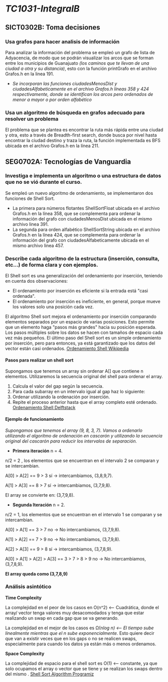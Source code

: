 # *TC1031-IntegralB*

## SICT0302B: Toma decisiones

### Usa grafos para hacer analisis de información

Para analizar la información del problema se empleó un grafo de lista de Adyacencia, de modo que se podrán visualizar los arcos que se forman entre los municipios de Guanajuato *(los caminos que te llevan de una ciudad a otra y su distancia)*, esto con la función printGrafo en el archivo Grafos.h en la linea 191.
* *Se incorporan las funciones ciudadesMenosDist y ciudadesAlfabeticamente en el archivo Grafos.h líneas 358 y 424 respectivamente, donde se identifican los arcos pero ordenados de menor a mayor o por orden alfabético*

### Usa un algoritmo de búsqueda en grafos adecuado para resolver un problema

El problema que se plantea es encontrar la ruta más rápida entre una ciudad y otra, esto a través de Breadth-first search, donde busca por nivel hasta encontrar la ciudad destino y traza la ruta, la función implementada es BFS ubicada en el archivo Grafos.h en la línea 211.

## SEG0702A: Tecnologías de Vanguardia

### Investiga e implementa un algoritmo o una estructura de datos que no se vió durante el curso.

Se empleó un nuevo algoritmo de ordenamiento, se implementaron dos funciones de Shell Sort.
* La primera para números flotantes ShellSortFloat ubicada en el archivo Grafos.h en la línea 358, que se complementa para ordenar la información del grafo con ciudadesMenosDist ubicada en el mismo archivo linea 391.
* La segunda para orden alfabético ShellSortString ubicada en el archivo Grafos.h en la línea 424, que se complementa para ordenar la información del grafo con ciudadesAlfabeticamente ubicada en el mismo archivo linea 457.

### Describe cada algoritmo de la estructura (inserción, consulta, etc...) de forma clara y con ejemplos.

El Shell sort es una generalización del ordenamiento por inserción, teniendo en cuenta dos observaciones:

* El ordenamiento por inserción es eficiente si la entrada está "casi ordenada".
* El ordenamiento por inserción es ineficiente, en general, porque mueve los valores solo una posición cada vez.

El algoritmo Shell sort mejora el ordenamiento por inserción comparando elementos separados por un espacio de varias posiciones. Esto permite que un elemento haga "pasos más grandes" hacia su posición esperada. Los pasos múltiples sobre los datos se hacen con tamaños de espacio cada vez más pequeños. El último paso del Shell sort es un simple ordenamiento por inserción, pero para entonces, ya está garantizado que los datos del vector están casi ordenados. [Ordenamiento Shell Wikipedia](https://es.wikipedia.org/wiki/Ordenamiento_Shell)

#### Pasos para realizar un shell sort

Supongamos que tenemos un array sin ordenar A[] que contiene n elementos. Utilizaremos la secuencia original del shell para ordenar el array.

1. Calcula el valor del gap según la secuencia.
2. Para cada subarray en un intervalo igual al gap haz lo siguiente:
3. Ordenar utilizando la ordenación por inserción.
4. Repite el proceso anterior hasta que el array completo esté ordenado.
[Ordenamiento Shell Delftstack](https://www.delftstack.com/es/tutorial/algorithm/shell-sort/)

#### Ejemplo de funcionamiento

*Supongamos que tenemos el array (9, 8, 3, 7). Vamos a ordenarlo utilizando el algoritmo de ordenación en cascarón y utilizando la secuencia original del cascarón para reducir los intervalos de separación.*

* **Primera iteración**
n = 4.

n/2 = 2 , los elementos que se encuentran en el intervalo 2 se comparan y se intercambian.

A[0] > A[2] == 9 > 3 sí → intercambiamos, (3,8,9,7).

A[1] > A[3] == 8 > 7 sí  → intercambiamos, (3,7,9,8).

El array se convierte en: (3,7,9,8).

* **Segunda Iteración**
n = 2.

n/2 = 1, los elementos que se encuentran en el intervalo 1 se comparan y se intercambian.

A[0] > A[1] == 3 > 7 no → No intercambiamos, (3,7,9,8).

A[1] > A[2] == 7 > 9 no  → No intercambiamos, (3,7,9,8).

A[2] > A[3] == 9 > 8 sí  → intercambiamos, (3,7,8,9).

A[0] > A[1] > A[2] > A[3] == 3 > 7 > 8 > 9  no  → No intercambiamos, (3,7,8,9).

**El array queda como (3,7,8,9)**

### Análisis asintótico

**Time Complexity**

La complejidad en el peor de los casos en O(n^2) <-- Cuadrática, donde el array/ vector tenga valores muy desacomodados y tenga que estar realizando un swap en cada gap que se va generando.

La complejidad en el mejor de los casos es Ω(n*log n) <-- El tiempo sube linealmente mientras que el n sube exponencialmente.* Esto quiere decir que van a existir veces que en los gaps o no se realicen swaps, especialmente para cuando los datos ya están más o menos ordenamos. 

**Space Complexity**

La complejidad de espacio para el shell sort es O(1) <-- constante, ya que solo ocupamos el array o vector que se tiene y se realizan los swaps dentro del mismo .
[Shell Sort Algorithm Programiz](https://www.programiz.com/dsa/shell-sort/)
